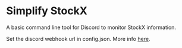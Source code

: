 # Simplify StockX
A basic command line tool for Discord to monitor StockX information.

Set the discord webhook url in config.json. More info [here](https://support.discordapp.com/hc/en-us/articles/228383668-Intro-to-Webhooks).

